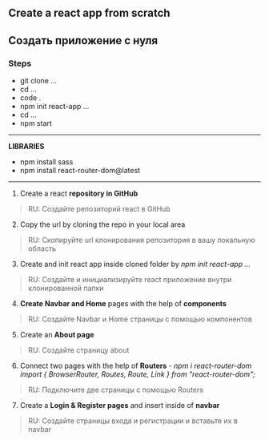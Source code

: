 ## Create a react app from scratch
## Создать приложение с нуля

### Steps
- git clone ...
- cd ...
- code .
- npm init react-app ...
- cd ...
- npm start
 
---

**LIBRARIES**
- npm install sass
- npm install react-router-dom@latest
  
---

1. Create a react **repository in GitHub**
>  RU: Создайте репозиторий react в GitHub
2. Copy the url by cloning the repo in your local area
>  RU: Скопируйте url клонирования репозитория в вашу локальную область
3. Create and init react app inside cloned folder by *npm init react-app ...*
>  RU: Создайте и инициализируйте react приложение внутри клонированной папки
4. **Create Navbar and Home** pages with the help of **components**
>  RU: Создайте Navbar и Home страницы с помощью компонентов
5. Create an **About page** 
>  RU: Создайте страницу about
6. Connect two pages with the help of **Routers** - *npm i react-router-dom*
*import { BrowserRouter, Routes, Route, Link } from "react-router-dom";*
>  RU: Подключите две страницы с помощью Routers
7. Create a **Login & Register pages** and insert inside of **navbar**
>  RU: Создайте страницы входа и регистрации и вставьте их в navbar
